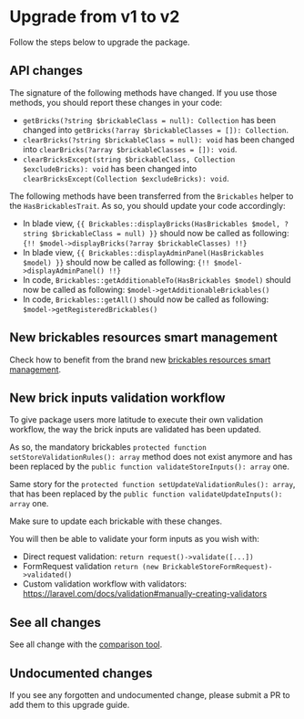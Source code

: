 # Upgrade from v1 to v2

Follow the steps below to upgrade the package.

## API changes

The signature of the following methods have changed. If you use those methods, you should report these changes in your code:
* `getBricks(?string $brickableClass = null): Collection` has been changed into `getBricks(?array $brickableClasses = []): Collection`.
* `clearBricks(?string $brickableClass = null): void` has been changed into `clearBricks(?array $brickableClasses = []): void`.
* `clearBricksExcept(string $brickableClass, Collection $excludeBricks): void` has been changed into `clearBricksExcept(Collection $excludeBricks): void`.

The following methods have been transferred from the `Brickables` helper to the `HasBrickablesTrait`. As so, you should update your code accordingly:
* In blade view, `{{ Brickables::displayBricks(HasBrickables $model, ?string $brickableClass = null) }}` should now be called as following: `{!! $model->displayBricks(?array $brickableClasses) !!}`
* In blade view, `{{ Brickables::displayAdminPanel(HasBrickables $model) }}` should now be called as following: `{!! $model->displayAdminPanel() !!}`
* In code, `Brickables::getAdditionableTo(HasBrickables $model)` should now be called as following: `$model->getAdditionableBrickables()`
* In code, `Brickables::getAll()` should now be called as following: `$model->getRegisteredBrickables()`

## New brickables resources smart management

Check how to benefit from the brand new [brickables resources smart management](../../README.md#define-brickable-css-and-js-resources).

## New brick inputs validation workflow

To give package users more latitude to execute their own validation workflow, the way the brick inputs are validated has been updated.

As so, the mandatory brickables `protected function setStoreValidationRules(): array` method does not exist anymore and has been replaced by the `public function validateStoreInputs(): array` one.

Same story for the `protected function setUpdateValidationRules(): array`, that has been replaced by the `public function validateUpdateInputs(): array` one.

Make sure to update each brickable with these changes.

You will then be able to validate your form inputs as you wish with:
* Direct request validation: `return request()->validate([...])`
* FormRequest validation `return (new BrickableStoreFormRequest)->validated()`
* Custom validation workflow with validators: https://laravel.com/docs/validation#manually-creating-validators

## See all changes

See all change with the [comparison tool](https://github.com/Okipa/laravel-brickables/compare/1.1.0...2.0.0).

## Undocumented changes

If you see any forgotten and undocumented change, please submit a PR to add them to this upgrade guide.
